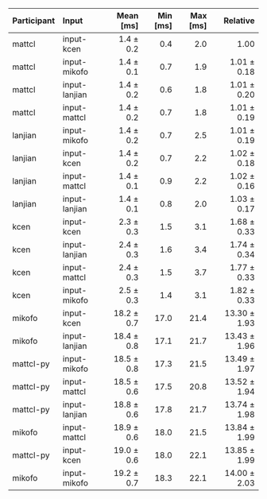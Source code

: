 | Participant | Input | Mean [ms] | Min [ms] | Max [ms] | Relative |
|:---|:---|---:|---:|---:|---:|
| mattcl | input-kcen | 1.4 ± 0.2 | 0.4 | 2.0 | 1.00 |
| mattcl | input-mikofo | 1.4 ± 0.1 | 0.7 | 1.9 | 1.01 ± 0.18 |
| mattcl | input-lanjian | 1.4 ± 0.2 | 0.6 | 1.8 | 1.01 ± 0.20 |
| mattcl | input-mattcl | 1.4 ± 0.2 | 0.7 | 1.8 | 1.01 ± 0.19 |
| lanjian | input-mikofo | 1.4 ± 0.2 | 0.7 | 2.5 | 1.01 ± 0.19 |
| lanjian | input-kcen | 1.4 ± 0.2 | 0.7 | 2.2 | 1.02 ± 0.18 |
| lanjian | input-mattcl | 1.4 ± 0.1 | 0.9 | 2.2 | 1.02 ± 0.16 |
| lanjian | input-lanjian | 1.4 ± 0.1 | 0.8 | 2.0 | 1.03 ± 0.17 |
| kcen | input-kcen | 2.3 ± 0.3 | 1.5 | 3.1 | 1.68 ± 0.33 |
| kcen | input-lanjian | 2.4 ± 0.3 | 1.6 | 3.4 | 1.74 ± 0.34 |
| kcen | input-mattcl | 2.4 ± 0.3 | 1.5 | 3.7 | 1.77 ± 0.33 |
| kcen | input-mikofo | 2.5 ± 0.3 | 1.4 | 3.1 | 1.82 ± 0.33 |
| mikofo | input-kcen | 18.2 ± 0.7 | 17.0 | 21.4 | 13.30 ± 1.93 |
| mikofo | input-lanjian | 18.4 ± 0.8 | 17.1 | 21.7 | 13.43 ± 1.96 |
| mattcl-py | input-mikofo | 18.5 ± 0.8 | 17.3 | 21.5 | 13.49 ± 1.97 |
| mattcl-py | input-mattcl | 18.5 ± 0.6 | 17.5 | 20.8 | 13.52 ± 1.94 |
| mattcl-py | input-lanjian | 18.8 ± 0.6 | 17.8 | 21.7 | 13.74 ± 1.98 |
| mikofo | input-mattcl | 18.9 ± 0.6 | 18.0 | 21.5 | 13.84 ± 1.99 |
| mattcl-py | input-kcen | 19.0 ± 0.6 | 18.0 | 22.1 | 13.85 ± 1.99 |
| mikofo | input-mikofo | 19.2 ± 0.7 | 18.3 | 22.1 | 14.00 ± 2.03 |
